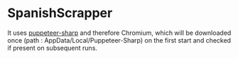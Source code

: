 # SpanishScrapper

It uses [puppeteer-sharp](https://github.com/hardkoded/puppeteer-sharp) and therefore Chromium, which will be downloaded once (path : AppData/Local/Puppeteer-Sharp) on the first start and checked if present on subsequent runs.
